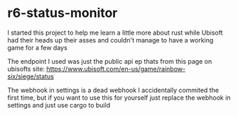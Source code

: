 # r6-status-monitor

I started this project to help me learn a little more about rust while Ubisoft had their heads up their asses 
and couldn't manage to have a working game for a few days

The endpoint I used was just the public api ep thats from this page on ubisofts site: https://www.ubisoft.com/en-us/game/rainbow-six/siege/status

The webhook in settings is a dead webhook I accidentally commited the first time, but if you want to use this for yourself just replace the webhook in settings and just use cargo to build
